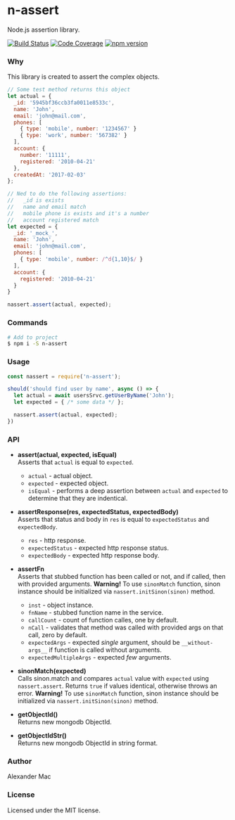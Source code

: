 # n-assert
Node.js assertion library.

[![Build Status](https://travis-ci.org/AlexanderMac/n-assert.svg?branch=master)](https://travis-ci.org/AlexanderMac/n-assert)
[![Code Coverage](https://codecov.io/gh/AlexanderMac/n-assert/branch/master/graph/badge.svg)](https://codecov.io/gh/AlexanderMac/n-assert)
[![npm version](https://badge.fury.io/js/n-assert.svg)](https://badge.fury.io/js/n-assert)

### Why
This library is created to assert the complex objects.

```js
// Some test method returns this object
let actual = {
  _id: '5945bf36ccb3fa0011e8533c',
  name: 'John',
  email: 'john@mail.com',
  phones: [
    { type: 'mobile', number: '1234567' }
    { type: 'work', number: '567382' }
  ],
  account: {
    number: '11111',
    registered: '2010-04-21'
  },
  createdAt: '2017-02-03'
};

// Ned to do the following assertions:
//   _id is exists
//   name and email match
//   mobile phone is exists and it's a number
//   account registered match
let expected = {
  _id: '_mock_',
  name: 'John',
  email: 'john@mail.com',
  phones: [
    { type: 'mobile', number: /^d{1,10}$/ }
  ],
  account: {
    registered: '2010-04-21'
  }
}

nassert.assert(actual, expected);
```

### Commands
```bash
# Add to project
$ npm i -S n-assert
```

### Usage
```js
const nassert = require('n-assert');

should('should find user by name', async () => {
  let actual = await usersSrvc.getUserByName('John');
  let expected = { /* some data */ };

  nassert.assert(actual, expected);
})
```

### API
- **assert(actual, expected, isEqual)**<br>
Asserts that `actual` is equal to `expected`.

  - `actual` - actual object.
  - `expected` - expected object.
  - `isEqual` - performs a deep assertion between `actual` and `expected` to determine that they are indentical. 

- **assertResponse(res, expectedStatus, expectedBody)**<br>
Asserts that status and body in `res` is equal to `expectedStatus` and `expectedBody`.

  - `res` - http response.
  - `expectedStatus` - expected http response status.
  - `expectedBody` - expected http response body.

- **assertFn**<br>
Asserts that stubbed function has been called or not, and if called, then with provided arguments. **Warning!** To use `sinonMatch` function, sinon instance should be initialized via `nassert.initSinon(sinon)` method.

  - `inst` - object instance.
  - `fnName` - stubbed function name in the service.
  - `callCount` - count of function calles, one by default.
  - `nCall` - validates that method was called with provided args on that call, zero by default.
  - `expectedArgs` - expected _single_ argument, should be `__without-args__` if function is called without arguments.
  - `expectedMultipleArgs` - expected _few_ arguments.

- **sinonMatch(expected)**<br>
Calls sinon.match and compares `actual` value with `expected` using `nassert.assert`. Returns `true` if values identical, otherwise throws an error. **Warning!** To use `sinonMatch` function, sinon instance should be initialized via `nassert.initSinon(sinon)` method.

- **getObjectId()**<br>
Returns new mongodb ObjectId.

- **getObjectIdStr()**<br>
Returns new mongodb ObjectId in string format.

### Author
Alexander Mac

### License
Licensed under the MIT license.
